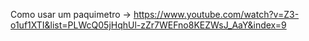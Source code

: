 Como usar um paquimetro -> https://www.youtube.com/watch?v=Z3-o1uf1XTI&list=PLWcQ05jHqhUl-zZr7WEFno8KEZWsJ_AaY&index=9
